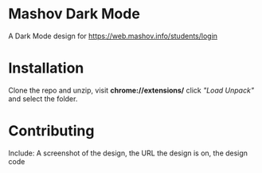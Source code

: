 # Mashov Dark Mode
A Dark Mode design for https://web.mashov.info/students/login

# Installation
Clone the repo and unzip, visit **chrome://extensions/** click *"Load Unpack"* and select the folder.

# Contributing
Include: A screenshot of the design, the URL the design is on, the design code
